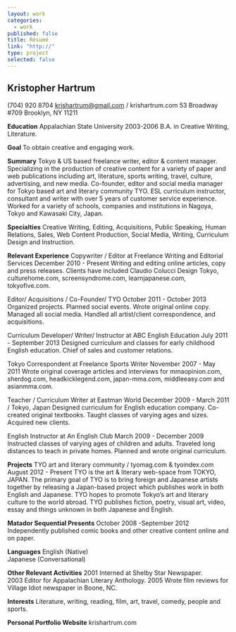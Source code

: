 ```yaml
---
layout: work
categories: 
  - work
published: false
title: Résumé
link: "http://"
type: project
selected: false
---
```


## Kristopher Hartrum
(704) 920 8704
krishartrum@gmail.com / krishartrum.com
53 Broadway #709
 Brooklyn, NY 11211

**Education**
Appalachian State University
2003-2006
B.A. in Creative Writing, Literature.

**Goal**
To obtain creative and engaging work.

**Summary**
Tokyo & US based freelance writer, editor & content manager. Specializing in the production of creative content for a variety of paper and web publications including art, literature, sports writing, travel, culture, advertising, and new media. Co-founder, editor and social media manager for Tokyo based art and literary community TYO. ESL curriculum instructor, consultant and writer with over 5 years of customer service experience. Worked for a variety of schools, companies and institutions in Nagoya, Tokyo and Kawasaki City, Japan.

**Specialties**
Creative Writing, Editing, Acquisitions, Public Speaking, Human Relations, Sales, Web Content Production, Social Media, Writing, Curriculum Design and Instruction.

**Relevant Experience**
Copywriter / Editor at Freelance Writing and Editorial Services
December 2010 - Present
Writing and editing online articles, copy and press releases. Clients have included Claudio Colucci Design Tokyo, culturehome.com, screensyndrome.com, learnjapanese.com, tokyofive.com.

Editor/ Acquisitions / Co-Founder/ TYO
October 2011 - October 2013
Organized projects. Planned social events. Wrote original online copy. Managed all social media. Handled all artist/client correspondence, and acquisitions.

Curriculum Developer/ Writer/ Instructor at ABC English Education
July 2011 - September 2013
Designed curriculum and classes for early childhood English education. Chief of sales and customer relations. 


Tokyo Correspondent at Freelance Sports Writer
November 2007 - May 2011
Wrote original coverage articles and interviews for mmaopinion.com, sherdog.com, headkicklegend.com, japan-mma.com, middleeasy.com and asianmma.com.

Teacher / Curriculum Writer at Eastman World
December 2009 - March 2011 / Tokyo, Japan
Designed curriculum for English education company. Co-created original textbooks. Taught classes of varying ages and sizes. Acquired new clients.

English Instructor at An English Club
March 2009 - December 2009
Instructed classes of varying ages of children and adults. Traveled long distances to teach in private homes. Planned and wrote original curriculum.

**Projects**
TYO art and literary community / tyomag.com & tyoindex.com
August 2012 - Present
TYO is the art & literary web-space from TOKYO, JAPAN. The primary goal of TYO is to bring foreign and Japanese artists together by releasing a Japan-based project which publishes work in both English and Japanese. TYO hopes to promote Tokyo’s art and literary culture to the world abroad. TYO publishes fiction, poetry, visual art, video, essay and things unknown in both Japanese and English.

**Matador Sequential Presents**
October 2008 -September 2012
Independently published comic books and other creative content online and on paper.

**Languages**
English (Native)  
Japanese (Conversational)

**Other Relevant Activities**
2001 Interned at Shelby Star Newspaper.  
2003 Editor for Appalachian Literary Anthology.
2005 Wrote film reviews for Village Idiot newspaper in Boone, NC.

**Interests**
Literature, writing, reading, film, art, travel, comedy, people and sports.

**Personal Portfolio Website**
krishartrum.com

